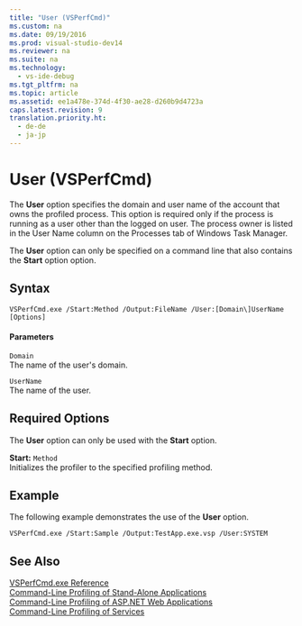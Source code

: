 ```yaml
---
title: "User (VSPerfCmd)"
ms.custom: na
ms.date: 09/19/2016
ms.prod: visual-studio-dev14
ms.reviewer: na
ms.suite: na
ms.technology: 
  - vs-ide-debug
ms.tgt_pltfrm: na
ms.topic: article
ms.assetid: ee1a478e-374d-4f30-ae28-d260b9d4723a
caps.latest.revision: 9
translation.priority.ht: 
  - de-de
  - ja-jp
---
```

# User (VSPerfCmd)
The **User** option specifies the domain and user name of the account that owns the profiled process. This option is required only if the process is running as a user other than the logged on user. The process owner is listed in the User Name column on the Processes tab of Windows Task Manager.  
  
 The **User** option can only be specified on a command line that also contains the **Start** option option.  
  
## Syntax  
  
```  
VSPerfCmd.exe /Start:Method /Output:FileName /User:[Domain\]UserName [Options]  
```  
  
#### Parameters  
 `Domain`  
 The name of the user's domain.  
  
 `UserName`  
 The name of the user.  
  
## Required Options  
 The **User** option can only be used with the **Start** option.  
  
 **Start:** `Method`  
 Initializes the profiler to the specified profiling method.  
  
## Example  
 The following example demonstrates the use of the **User** option.  
  
```  
VSPerfCmd.exe /Start:Sample /Output:TestApp.exe.vsp /User:SYSTEM  
```  
  
## See Also  
 [VSPerfCmd.exe Reference](../vs140/VSPerfCmd.md)   
 [Command-Line Profiling of Stand-Alone Applications](../vs140/Command-Line-Profiling-of-Stand-Alone-Applications.md)   
 [Command-Line Profiling of ASP.NET Web Applications](../vs140/Command-Line-Profiling-of-ASP.NET-Web-Applications.md)   
 [Command-Line Profiling of Services](../vs140/Command-Line-Profiling-of-Services.md)